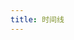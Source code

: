 ```yaml
---
title: 时间线
---
```


<!--suppress HtmlUnknownTag -->
<Timeline />

<script setup>
import Timeline from './Timeline.vue'
</script>